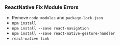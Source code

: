### ReactNative Fix Module Errors
- Remove `node_modules` and `package-lock.json`
- `npm install`
- `npm install --save react-navigation`
- `npm install --save react-native-gesture-handler`
- `react-native link`
